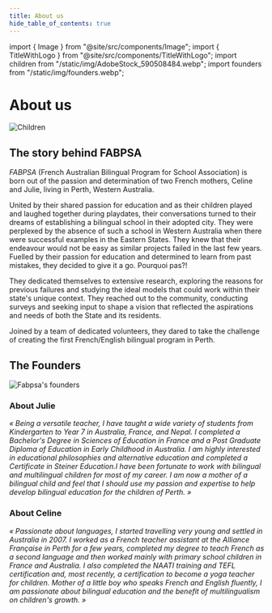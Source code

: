 ```yaml
---
title: About us
hide_table_of_contents: true
---
```


import { Image } from "@site/src/components/Image";
import { TitleWithLogo } from "@site/src/components/TitleWithLogo";
import children from "/static/img/AdobeStock_590508484.webp";
import founders from "/static/img/founders.webp";

<TitleWithLogo>

# About us

</TitleWithLogo>

<Image src={children} alt="Children" width={928} height={459} />

## The story behind FABPSA

<p><em>FABPSA</em> (French Australian Bilingual Program for School Association) is born out of the passion and determination of two French mothers, Celine and Julie, living in Perth, Western Australia.</p>

United by their shared passion for education and as their children played and laughed together during playdates, their conversations turned to their dreams of establishing a bilingual school in their adopted city. They were perplexed by the absence of such a school in Western Australia when there were successful examples in the Eastern States. They knew that their endeavour would not be easy as similar projects failed in the last few years. Fuelled by their passion for education and determined to learn from past mistakes, they decided to give it a go. Pourquoi pas?!

They dedicated themselves to extensive research, exploring the reasons for previous failures and studying the ideal models that could work within their state's unique context. They reached out to the community, conducting surveys and seeking input to shape a vision that reflected the aspirations and needs of both the State and its residents.

Joined by a team of dedicated volunteers, they dared to take the challenge of creating the first French/English bilingual program in Perth.

## The Founders

<Image src={founders} alt="Fabpsa's founders" width={603} height={494} />

<div className="aboutUsColumn">

<div>

<div className="textCenter">

### About Julie

</div>

<i>

« Being a versatile teacher, I have taught a wide variety of students from Kindergarten to Year 7 in Australia, France, and Nepal. I completed a Bachelor's Degree in Sciences of Education in France and a Post Graduate Diploma of Education in Early Childhood in Australia. I am highly interested in educational philosophies and alternative education and completed a Certificate in Steiner Education.I have been fortunate to work with bilingual and multilingual children for most of my career. I am now a mother of a bilingual child and feel that I should use my passion and expertise to help develop bilingual education for the children of Perth. »

</i>

</div>

<div>

<div className="textCenter">

### About Celine

</div>

<i>

« Passionate about languages, I started travelling very young and settled in Australia in 2007. I worked as a French teacher assistant at the Alliance Française in Perth for a few years, completed my degree to teach French as a second language and then worked mainly with primary school children in France and Australia. I also completed the NAATI training and TEFL certification and, most recently, a certification to become a yoga teacher for children. Mother of a little boy who speaks French and English fluently, I am passionate about bilingual education and the benefit of multilingualism on children's growth. »

</i>

</div>

</div>
